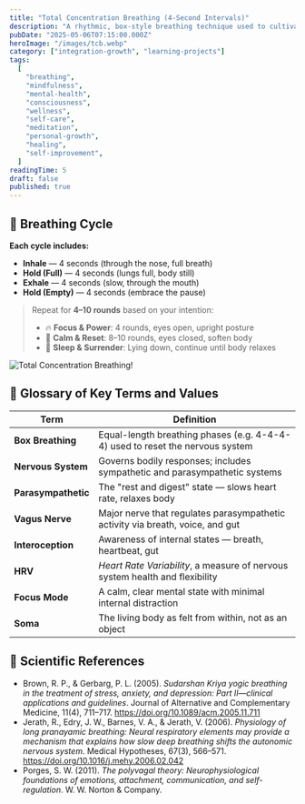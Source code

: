 ```yaml
---
title: "Total Concentration Breathing (4-Second Intervals)"
description: "A rhythmic, box-style breathing technique used to cultivate focus, regulate the nervous system, and deepen mind-body awareness."
pubDate: "2025-05-06T07:15:00.000Z"
heroImage: "/images/tcb.webp"
category: ["integration-growth", "learning-projects"]
tags:
  [
    "breathing",
    "mindfulness",
    "mental-health",
    "consciousness",
    "wellness",
    "self-care",
    "meditation",
    "personal-growth",
    "healing",
    "self-improvement",
  ]
readingTime: 5
draft: false
published: true
---
```


## 🔄 Breathing Cycle

**Each cycle includes:**

- **Inhale** — 4 seconds (through the nose, full breath)
- **Hold (Full)** — 4 seconds (lungs full, body still)
- **Exhale** — 4 seconds (slow, through the mouth)
- **Hold (Empty)** — 4 seconds (embrace the pause)

> Repeat for **4–10 rounds** based on your intention:
>
> - 🔥 **Focus & Power**: 4 rounds, eyes open, upright posture
> - 🌊 **Calm & Reset**: 8–10 rounds, eyes closed, soften body
> - 🌌 **Sleep & Surrender**: Lying down, continue until body relaxes

![Total Concentration Breathing!](/images/tcb.avif)

## 📖 Glossary of Key Terms and Values

| Term                | Definition                                                                     |
| ------------------- | ------------------------------------------------------------------------------ |
| **Box Breathing**   | Equal-length breathing phases (e.g. 4-4-4-4) used to reset the nervous system  |
| **Nervous System**  | Governs bodily responses; includes sympathetic and parasympathetic systems     |
| **Parasympathetic** | The "rest and digest" state — slows heart rate, relaxes body                   |
| **Vagus Nerve**     | Major nerve that regulates parasympathetic activity via breath, voice, and gut |
| **Interoception**   | Awareness of internal states — breath, heartbeat, gut                          |
| **HRV**             | _Heart Rate Variability_, a measure of nervous system health and flexibility   |
| **Focus Mode**      | A calm, clear mental state with minimal internal distraction                   |
| **Soma**            | The living body as felt from within, not as an object                          |

## 🧠 Scientific References

- Brown, R. P., & Gerbarg, P. L. (2005). _Sudarshan Kriya yogic breathing in the treatment of stress, anxiety, and depression: Part II—clinical applications and guidelines_. Journal of Alternative and Complementary Medicine, 11(4), 711–717. https://doi.org/10.1089/acm.2005.11.711
- Jerath, R., Edry, J. W., Barnes, V. A., & Jerath, V. (2006). _Physiology of long pranayamic breathing: Neural respiratory elements may provide a mechanism that explains how slow deep breathing shifts the autonomic nervous system_. Medical Hypotheses, 67(3), 566–571. https://doi.org/10.1016/j.mehy.2006.02.042
- Porges, S. W. (2011). _The polyvagal theory: Neurophysiological foundations of emotions, attachment, communication, and self-regulation_. W. W. Norton & Company.
